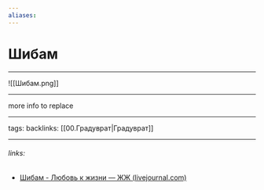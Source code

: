 ```yaml
---
aliases:
---
```

# Шибам
---
![[Шибам.png]]

---
more info to replace

---
tags: 
backlinks: [[00.Градуврат|Градуврат]]

---
###### links:
 - [Шибам - Любовь к жизни — ЖЖ (livejournal.com)](https://sergeyurich.livejournal.com/987178.html)

